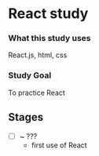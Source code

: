 # React study

### What this study uses

React.js, html, css

### Study Goal

To practice React

## Stages

- [ ] ~ ???
  - first use of React
